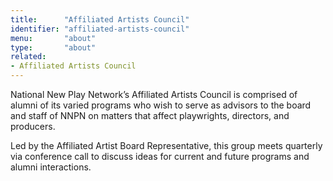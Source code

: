```yaml
---
title:      "Affiliated Artists Council"
identifier: "affiliated-artists-council"
menu:       "about"
type:       "about"
related:
- Affiliated Artists Council
---
```


<span class="lead-in">National New Play Network’s Affiliated Artists Council is comprised of alumni of its varied programs who wish to serve as advisors to the board and staff of NNPN on matters that affect playwrights, directors, and producers.</span>

Led by the Affiliated Artist Board Representative, this group meets quarterly via conference call to discuss ideas for current and future programs and alumni interactions.
